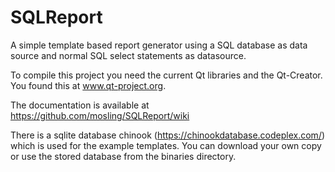 SQLReport
=========

A simple template based report generator using a SQL database as data source and 
normal SQL select statements as datasource.

To compile this project you need the current Qt libraries and the Qt-Creator.
You found this at www.qt-project.org.

The documentation is available at https://github.com/mosling/SQLReport/wiki

There is a sqlite database chinook (https://chinookdatabase.codeplex.com/) which is used for the example templates. You can download your own copy or use the stored database from the binaries directory.

